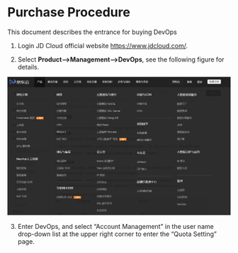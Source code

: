 # Purchase Procedure

This document describes the entrance for buying DevOps


1. Login JD Cloud official website https://www.jdcloud.com/.

2. Select **Product-->Management-->DevOps**, see the following figure for details.

![image](https://github.com/jdcloudcom/cn/blob/DevOps/image/DevOps/Pricing1.png)

3. Enter DevOps, and select “Account Management” in the user name drop-down list at the upper right corner to enter the “Quota Setting” page.
